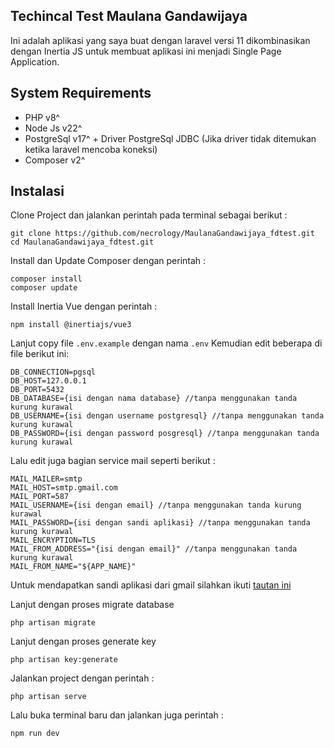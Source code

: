 ## Techincal Test Maulana Gandawijaya

Ini adalah aplikasi yang saya buat dengan laravel versi 11 dikombinasikan dengan Inertia JS untuk membuat aplikasi ini menjadi Single Page Application.

## System Requirements

- PHP v8^
- Node Js v22^
- PostgreSql v17^ + Driver PostgreSql JDBC (Jika driver tidak ditemukan ketika laravel mencoba koneksi)
- Composer v2^

## Instalasi

Clone Project dan jalankan perintah pada terminal sebagai berikut :

```
git clone https://github.com/necrology/MaulanaGandawijaya_fdtest.git
cd MaulanaGandawijaya_fdtest.git
```

Install dan Update Composer dengan perintah :

```
composer install
composer update
```

Install Inertia Vue dengan perintah :

```
npm install @inertiajs/vue3
```

Lanjut copy file <code>.env.example</code> dengan nama <code>.env</code> Kemudian edit beberapa di file berikut ini:

```
DB_CONNECTION=pgsql
DB_HOST=127.0.0.1
DB_PORT=5432
DB_DATABASE={isi dengan nama database} //tanpa menggunakan tanda kurung kurawal
DB_USERNAME={isi dengan username postgresql} //tanpa menggunakan tanda kurung kurawal
DB_PASSWORD={isi dengan password posgresql} //tanpa menggunakan tanda kurung kurawal
```

Lalu edit juga bagian service mail seperti berikut :

```
MAIL_MAILER=smtp
MAIL_HOST=smtp.gmail.com
MAIL_PORT=587
MAIL_USERNAME={isi dengan email} //tanpa menggunakan tanda kurung kurawal
MAIL_PASSWORD={isi dengan sandi aplikasi} //tanpa menggunakan tanda kurung kurawal
MAIL_ENCRYPTION=TLS
MAIL_FROM_ADDRESS="{isi dengan email}" //tanpa menggunakan tanda kurung kurawal
MAIL_FROM_NAME="${APP_NAME}"
```

Untuk mendapatkan sandi aplikasi dari gmail silahkan ikuti [tautan ini](https://myaccount.google.com/apppasswords)

Lanjut dengan proses migrate database

```
php artisan migrate
```

Lanjut dengan proses generate key

```
php artisan key:generate
```

Jalankan project dengan perintah :
```
php artisan serve
```

Lalu buka terminal baru dan jalankan juga perintah :

```
npm run dev
```